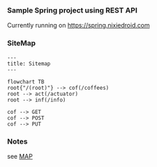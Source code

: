 ### Sample Spring project using REST API

Currently running on https://spring.nixiedroid.com

### SiteMap 

```mermaid
---
title: Sitemap
---

flowchart TB
root{"/(root)"} --> cof(/coffees)
root --> act(/actuator)
root --> inf(/info)

cof --> GET
cof --> POST
cof --> PUT

```
    
### Notes
see [MAP](notes/MAP.md)